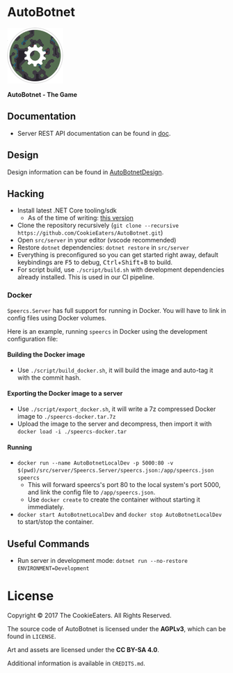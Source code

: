 
# AutoBotnet

<img src="media/logo.png" width="128" height="128" />

**AutoBotnet - The Game**

## Documentation

- Server REST API documentation can be found in [doc](doc/).

## Design

Design information can be found in [AutoBotnetDesign](https://github.com/CookieEaters/AutoBotnetDesign).

## Hacking

- Install latest .NET Core tooling/sdk
  - As of the time of writing: [this version](https://github.com/dotnet/core/blob/master/release-notes/download-archives/2.0.5-download.md)
- Clone the repository recursively (`git clone --recursive https://github.com/CookieEaters/AutoBotnet.git`)
- Open `src/server` in your editor (vscode recommended)
- Restore `dotnet` dependencies: `dotnet restore` in `src/server`
- Everything is preconfigured so you can get started right away, default keybindings are <kbd>F5</kbd> to debug, <kbd>Ctrl</kbd>+<kbd>Shift</kbd>+<kbd>B</kbd> to build.
- For script build, use `./script/build.sh` with development dependencies
already installed. This is used in our CI pipeline.

### Docker

`Speercs.Server` has full support for running in Docker. You will have to link in config files using Docker volumes.

Here is an example, running `speercs` in Docker using the development configuration file:

#### Building the Docker image
- Use `./script/build_docker.sh`, it will build the image and auto-tag it with the commit hash.

#### Exporting the Docker image to a server
- Use `./script/export_docker.sh`, it will write a 7z compressed Docker image to `./speercs-docker.tar.7z`
- Upload the image to the server and decompress, then import it with `docker load -i ./speercs-docker.tar`

#### Running
- `docker run --name AutoBotnetLocalDev -p 5000:80 -v $(pwd)/src/server/Speercs.Server/speercs.json:/app/speercs.json speercs`
    - This will forward speercs's port 80 to the local system's port 5000, and link the config file to `/app/speercs.json`.
    - Use `docker create` to create the container without starting it immediately.
- `docker start AutoBotnetLocalDev` and `docker stop AutoBotnetLocalDev` to start/stop the container.

## Useful Commands
- Run server in development mode: `dotnet run --no-restore ENVIRONMENT=Development`

# License

Copyright © 2017 The CookieEaters. All Rights Reserved.

The source code of AutoBotnet is licensed under the **AGPLv3**, which can
be found in `LICENSE`.

Art and assets are licensed under the **CC BY-SA 4.0**.

Additional information is available in `CREDITS.md`.
